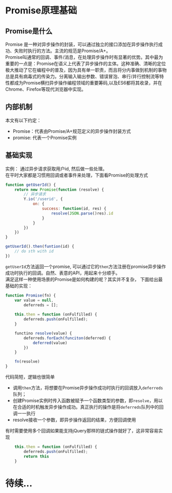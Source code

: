 # Promise原理基础
## Promise是什么
Promise 是一种对异步操作的封装，可以通过独立的接口添加在异步操作执行成功、失败时执行的方法。主流的规范是Promise/A+。  
Promise叫通常的回调、事件/消息，在处理异步操作时有显著的优势。其中最为重要的一点是：Promise在语义上代表了异步操作的主体。这种准确、清晰的定位极大推动了它在编程中的普及，因为具有单一职责，而且将分内事做到机制的事物总是具有病毒式的传染力。分离输入输出参数、错误冒泡、串行/并行控制流等特性都成为Promise横扫异步操作编程领域的重要筹码,以及ES6都将其收录，并在Chrome、Firefox等现代浏览器中实现。
## 内部机制
本文有以下约定：
+ Promise：代表由Promise/A+规范定义的异步操作封装方式
+ promise: 代表一个Promise实例

## 基础实现
实例： 通过异步请求获取用户id, 然后做一些处理。  
在平时大家都是习惯用回调或者事件来处理，下面看Promise的处理方式
```js
function getUserId() {
    return new Promise(function (resolve) {
        // 异步请求
        Y.io('/userid', {
            on: {
                success: function(id, res) {
                    resolve(JSON.parse()res).id
                }
            }
        })
    })
}

getUserId().then(funtion(id) {
    // do sth with id 
})
```
`getUserId`方法返回一个promise, 可以通过它的`then`方法注册在promise异步操作成功时执行的回调。自然、表意的API，用起来十分顺手。  
满足这样一种使用场景的Promise是如何构建的呢？其实并不复杂， 下面给出最基础的实现：
```js
function Promise(fn) {
    var value = null,
        deferreds = [];
    
    this.then = function (onFulfilled) {
        deferreds.push(onFulfilled);
    }

    functino resolve(value) {
        deferreds.forEach(funciton(deferred) {
            deferred(value)
        })
    }

    fn(resolve)
}
```
代码简短，逻辑也很简单
+ 调用`then`方法，将想要在Promise异步操作成功时执行的回调放入`deferreds`队列；
+ 创建Promise实例时传入函数被赋予一个函数类型的参数，即`resolve`，用以在合适的时机触发异步操作成功。真正执行的操作是将`deferreds`队列中的回调一一执行
+ resolve接收一个参数，即异步操作返回的结果，方便回调使用

有时需要使用多个回调如果能支持jQuery那样的链式操作就好了，这非常容易实现
```js
    this.then = function (onFulfilled) {
        deferreds.push(onFulfilled);
        return this
    }
```
# 待续...